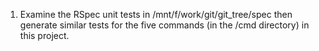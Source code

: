 1) Examine the RSpec unit tests in /mnt/f/work/git/git_tree/spec then
   generate similar tests for the five commands (in the /cmd directory) in this project.
